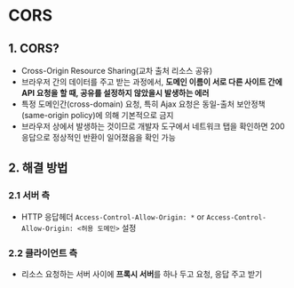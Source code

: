 # CORS

## 1. CORS?

- Cross-Origin Resource Sharing(교차 출처 리소스 공유)
- 브라우저 간의 데이터를 주고 받는 과정에서, **도메인 이름이 서로 다른 사이트 간에 API 요청을 할 때, 공유를 설정하지 않았을시 발생하는 에러**
- 특정 도메인간(cross-domain) 요청, 특히 Ajax 요청은 동일-출처 보안정책(same-origin policy)에 의해 기본적으로 금지
- 브라우저 상에서 발생하는 것이므로 개발자 도구에서 네트워크 탭을 확인하면 200 응답으로 정상적인 반환이 일어졌음을 확인 가능

## 2. 해결 방법

### 2.1 서버 측

- HTTP 응답헤더 `Access-Control-Allow-Origin: *` or `Access-Control-Allow-Origin: <허용 도메인>` 설정

### 2.2 클라이언트 측

- 리소스 요청하는 서버 사이에 **프록시 서버**를 하나 두고 요청, 응답 주고 받기